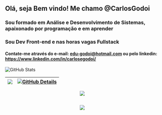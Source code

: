 ## Olá, seja Bem vindo! Me chamo @CarlosGodoi
 ### Sou formado em Análise e Desenvolvimento de Sistemas, apaixonado por programação e em aprender
 ### Sou Dev Front-end e nas horas vagas Fullstack
 #### Contate-me através do e-mail: edu-godoi@hotmail.com ou pelo linkedin: https://www.linkedin.com/in/carlosegodoi/

 ![GitHub Stats](./.github/github-stats.svg)


 | ![](http://github-profile-summary-cards.vercel.app/api/cards/stats?username=carlosgodoi&theme=gruvbox) | [![GitHub Details](http://github-profile-summary-cards.vercel.app/api/cards/profile-details?username=carlosgodoi&theme=gruvbox)](https://github.com/vn7n24fzkq/github-profile-summary-cards) |  
 | ----------- | ----------- |

 <div align="center" >
<a href="https://skillicons.dev"   >
  <img src="https://skillicons.dev/icons?i=git,vscode,javascript,typescript,css,html,react,next,tailwind,sass,nodejs,express,docker,figma,github,jest,materialui,linux,postman,styledcomponents,vercel,vite,postgres"/>
</a>
  <br />

  </div>

##
   <div align="center" >
     <img src="https://github-profile-trophy.vercel.app/?username=isaac545454&row=1&column=6&theme=dracula&margin-w=15&margin-h=15"/>
  </div>


